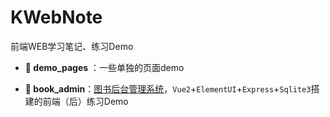 # KWebNote

前端WEB学习笔记、练习Demo

* **📁 demo_pages** ：一些单独的页面demo

* **📁 book_admin**：[图书后台管理系统](/book_admin/README.md)，`Vue2`+`ElementUI`+`Express`+`Sqlite3`搭建的前端（后）练习Demo